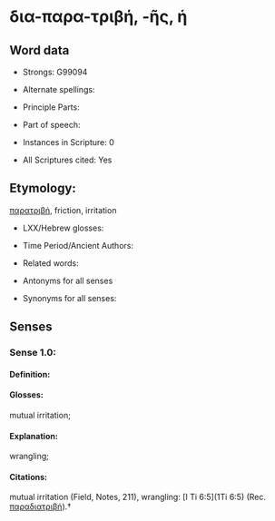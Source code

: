 # δια-παρα-τριβή,  -ῆς, ἡ

<!-- Status: S2=NeedsEdits -->
<!-- Lexica used for edits:   -->

## Word data

* Strongs: G99094

* Alternate spellings:



* Principle Parts: 


* Part of speech: 


* Instances in Scripture: 0

* All Scriptures cited: Yes

## Etymology: 

[παρατριβή](), friction, irritation

* LXX/Hebrew glosses: 


* Time Period/Ancient Authors: 


* Related words: 

* Antonyms for all senses

* Synonyms for all senses: 


## Senses 


### Sense  1.0: 

#### Definition: 

#### Glosses: 

mutual irritation; 

#### Explanation: 

wrangling; 

#### Citations: 

mutual irritation (Field, Notes, 211), wrangling: [I Ti 6:5](1Ti 6:5) (Rec. [παραδιατριβή]()).†
